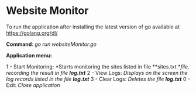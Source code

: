 # Website Monitor
To run the application after installing the latest version of go available at https://golang.org/dl/

**Command**: *go run websiteMonitor.go*

**Application menu:**

1 - Start Monitoring: *Starts monitoring the sites listed in file **sites.txt **file, recording the result in file **log.txt***
2 - View Logs: *Displays on the screen the log records listed in the file **log.txt***
3 - Clear Logs: *Deletes the file **log.txt***
0 - Exit: *Close application*
